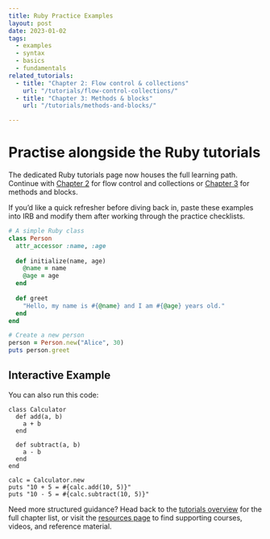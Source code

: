 ```yaml
---
title: Ruby Practice Examples
layout: post
date: 2023-01-02
tags:
  - examples
  - syntax
  - basics
  - fundamentals
related_tutorials:
  - title: "Chapter 2: Flow control & collections"
    url: "/tutorials/flow-control-collections/"
  - title: "Chapter 3: Methods & blocks"
    url: "/tutorials/methods-and-blocks/"

---
```

# Practise alongside the Ruby tutorials

The dedicated Ruby tutorials page now houses the full learning path. Continue with [Chapter&nbsp;2](/tutorials/#chapter-2) for flow control and collections or [Chapter&nbsp;3](/tutorials/#chapter-3) for methods and blocks.

If you’d like a quick refresher before diving back in, paste these examples into IRB and modify them after working through the practice checklists.

```ruby
# A simple Ruby class
class Person
  attr_accessor :name, :age
  
  def initialize(name, age)
    @name = name
    @age = age
  end
  
  def greet
    "Hello, my name is #{@name} and I am #{@age} years old."
  end
end

# Create a new person
person = Person.new("Alice", 30)
puts person.greet
```

## Interactive Example

You can also run this code:

```ruby-exec
class Calculator
  def add(a, b)
    a + b
  end
  
  def subtract(a, b)
    a - b
  end
end

calc = Calculator.new
puts "10 + 5 = #{calc.add(10, 5)}"
puts "10 - 5 = #{calc.subtract(10, 5)}"
```

Need more structured guidance? Head back to the [tutorials overview](/tutorials/) for the full chapter list, or visit the [resources page](/pages/resources/) to find supporting courses, videos, and reference material.

